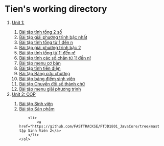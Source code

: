 # Tien's working directory
<ol>
    <li>
        <a href="https://github.com/FASTTRACKSE/FTJD1801_JavaCore/tree/master/Tien/JavaFastTrack01/src/javafasttrack01">Unit 1:</a>
    </li>
    <ol>
        <li>
            <a href="https://github.com/FASTTRACKSE/FTJD1801_JavaCore/blob/master/Tien/JavaFastTrack01/src/javafasttrack01/tinhTong.java"> Bài tập tính tổng 2 số</a>
        </li>
        <li>
            <a href="https://github.com/FASTTRACKSE/FTJD1801_JavaCore/blob/master/Tien/JavaFastTrack01/src/javafasttrack01/pTBacNhat.java">Bài tập giải phương trình bậc nhất</a>
        </li>
        <li>
            <a href="https://github.com/FASTTRACKSE/FTJD1801_JavaCore/blob/master/Tien/JavaFastTrack01/src/javafasttrack01/sumOneToN.java">Bài tập tính tổng từ 1 đến n</a>
        </li>
        <li>
            <a href="https://github.com/FASTTRACKSE/FTJD1801_JavaCore/blob/master/Tien/JavaFastTrack01/src/javafasttrack01/PTBac2.java">Bài tập giải phương trình bậc 2</a>
        </li>
        <li>
            <a href="https://github.com/FASTTRACKSE/FTJD1801_JavaCore/blob/master/Tien/JavaFastTrack01/src/javafasttrack01/TinhTongGiaiThua.java">Bài tập tính tổng từ 1! đến n!</a>
        </li>        
        <li>
            <a href="https://github.com/FASTTRACKSE/FTJD1801_JavaCore/blob/master/Tien/JavaFastTrack01/src/javafasttrack01/TTGiaiThuaSoChan.java">Bài tập tính các số chẵn từ 1! đến n!</a>
        </li>
        <li>
            <a href="https://github.com/FASTTRACKSE/FTJD1801_JavaCore/blob/master/Tien/JavaFastTrack01/src/javafasttrack01/Menu01.java">Bài tập menu cơ bản</a>
        </li>
        <li>
            <a href="https://github.com/FASTTRACKSE/FTJD1801_JavaCore/blob/master/Tien/JavaFastTrack01/src/javafasttrack01/TinhTienDien.java">Bài tập tính tiền điện</a>
        </li>
        <li>
            <a href="https://github.com/FASTTRACKSE/FTJD1801_JavaCore/blob/master/Tien/JavaFastTrack01/src/javafasttrack01/BangCuuChuong.java">Bài tập Bảng cửu chương</a>
        </li>
        <li>
            <a href="https://github.com/FASTTRACKSE/FTJD1801_JavaCore/blob/master/Tien/JavaFastTrack01/src/javafasttrack01/BangDiemSinhVien.java ">Bài tập bảng điểm sinh viên</a>
        </li>
        <li>
            <a href="https://github.com/FASTTRACKSE/FTJD1801_JavaCore/blob/master/Tien/JavaFastTrack01/src/javafasttrack01/ChuyenDoiSo.java">Bài tập Chuyển đổi số thành chữ</a>
        </li>
        <li>
            <a href="https://github.com/FASTTRACKSE/FTJD1801_JavaCore/blob/master/Tien/JavaFastTrack01/src/javafasttrack01/MenuGiaiPhuongTrinh.java">Bài tập menu giải phương trình</a>
        </li>
    </ol>
    <li>
        <a href="https://github.com/FASTTRACKSE/FTJD1801_JavaCore/tree/master/Tien/JavaFastTrack01/src/oop">Unit 2: OOP</a>
    </li>
    <ol>
        <li>
            <a href="https://github.com/FASTTRACKSE/FTJD1801_JavaCore/blob/master/Tien/JavaFastTrack01/src/oop/Student.java"> Bài tập Sinh viên</a>
        </li>
        <li>
            <a href="https://github.com/FASTTRACKSE/FTJD1801_JavaCore/blob/master/Tien/JavaFastTrack01/src/oop/SanPham.java"> Bài tập Sản phẩm</a>
        </li>
        
        <li>
            <a href="https://github.com/FASTTRACKSE/FTJD1801_JavaCore/tree/master/Tien/JavaFastTrack01/src/menu/student">Bài tập Sinh Viên 2</a>
        </li>
    </ol>
</ol>
    
    
